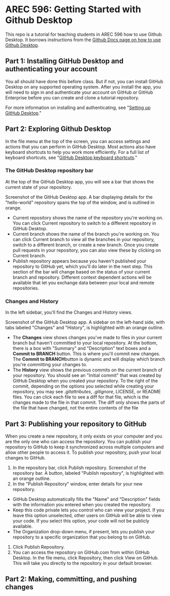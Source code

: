 # AREC 596: Getting Started with Github Desktop
This repo is a tutorial for teaching students in AREC 596 how to use Github Desktop. It borrows instructions from the [Github Docs page on how to use Github Desktop](https://docs.github.com/en/desktop/installing-and-configuring-github-desktop/overview/creating-your-first-repository-using-github-desktop).

## Part 1: Installing GitHub Desktop and authenticating your account
You all should have done this before class. But if not, you can install GitHub Desktop on any supported operating system. After you install the app, you will need to sign in and authenticate your account on GitHub or GitHub Enterprise before you can create and clone a tutorial repository.

For more information on installing and authenticating, see "[Setting up GitHub Desktop](https://docs.github.com/en/desktop/installing-and-configuring-github-desktop/installing-and-authenticating-to-github-desktop/setting-up-github-desktop)."

## Part 2: Exploring Github Desktop
In the file menu at the top of the screen, you can access settings and actions that you can perform in GitHub Desktop. Most actions also have keyboard shortcuts to help you work more efficiently. For a full list of keyboard shortcuts, see "[GitHub Desktop keyboard shortcuts](https://docs.github.com/en/desktop/installing-and-configuring-github-desktop/overview/github-desktop-keyboard-shortcuts)."

### The GitHub Desktop repository bar
At the top of the GitHub Desktop app, you will see a bar that shows the current state of your repository.

Screenshot of the GitHub Desktop app. A bar displaying details for the "hello-world" repository spans the top of the window, and is outlined in orange.

- Current repository shows the name of the repository you're working on. You can click Current repository to switch to a different repository in GitHub Desktop.
- Current branch shows the name of the branch you're working on. You can click Current branch to view all the branches in your repository, switch to a different branch, or create a new branch. Once you create pull requests in your repository, you can also view these by clicking on Current branch.
- Publish repository appears because you haven't published your repository to GitHub yet, which you'll do later in the next step. This section of the bar will change based on the status of your current branch and repository. Different context dependent actions will be available that let you exchange data between your local and remote repositories.

### Changes and History
In the left sidebar, you'll find the Changes and History views.

Screenshot of the GitHub Desktop app. A sidebar on the left-hand side, with tabs labeled "Changes" and "History", is highlighted with an orange outline.

- The **Changes** view shows changes you've made to files in your current branch but haven't committed to your local repository. At the bottom, there is a box with "Summary" and "Description" text boxes and a **Commit to BRANCH** button. This is where you'll commit new changes. The **Commit to BRANCH**button is dynamic and will display which branch you're committing your changes to.
- The **History** view shows the previous commits on the current branch of your repository. You should see an "Initial commit" that was created by GitHub Desktop when you created your repository. To the right of the commit, depending on the options you selected while creating your repository, you may see *.gitattributes*, *.gitignore*, LICENSE, or README files. You can click each file to see a diff for that file, which is the changes made to the file in that commit. The diff only shows the parts of the file that have changed, not the entire contents of the file

## Part 3: Publishing your repository to GitHub
When you create a new repository, it only exists on your computer and you are the only one who can access the repository. You can publish your repository to GitHub to keep it synchronized across multiple computers and allow other people to access it. To publish your repository, push your local changes to GitHub.

1. In the repository bar, click Publish repository.
Screenshot of the repository bar. A button, labeled "Publish repository", is highlighted with an orange outline.
1. In the "Publish Repository" window, enter details for your new repository.
  - GitHub Desktop automatically fills the "Name" and "Description" fields with the information you entered when you created the repository.
  - Keep this code private lets you control who can view your project. If you leave this option unselected, other users on GitHub will be able to view your code. If you select this option, your code will not be publicly available.
  - The Organization drop-down menu, if present, lets you publish your repository to a specific organization that you belong to on GitHub.
1. Click Publish Repository.
1. You can access the repository on GitHub.com from within GitHub Desktop. In the file menu, click Repository, then click View on GitHub. This will take you directly to the repository in your default browser.

## Part 2: Making, committing, and pushing changes
